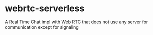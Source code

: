 # webrtc-serverless
A Real Time Chat impl with Web RTC that does not use any server for communication except for signaling
